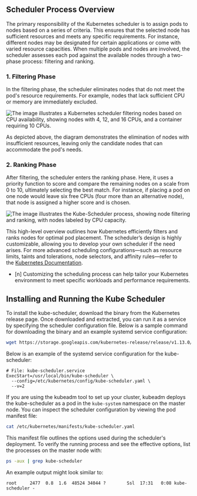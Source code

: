 ## Scheduler Process Overview

The primary responsibility of the Kubernetes scheduler is to assign pods to nodes based on a series of criteria. This ensures that the selected node has sufficient resources and meets any specific requirements. For instance, different nodes may be designated for certain applications or come with varied resource capacities. When multiple pods and nodes are involved, the scheduler assesses each pod against the available nodes through a two-phase process: filtering and ranking.

### 1. Filtering Phase

In the filtering phase, the scheduler eliminates nodes that do not meet the pod's resource requirements. For example, nodes that lack sufficient CPU or memory are immediately excluded.

![The image illustrates a Kubernetes scheduler filtering nodes based on CPU availability, showing nodes with 4, 12, and 16 CPUs, and a container requiring 10 CPUs.](https://kodekloud.com/kk-media/image/upload/v1752869723/notes-assets/images/CKA-Certification-Course-Certified-Kubernetes-Administrator-Kube-Scheduler/frame_110.jpg)

As depicted above, the diagram demonstrates the elimination of nodes with insufficient resources, leaving only the candidate nodes that can accommodate the pod's needs.

### 2. Ranking Phase

After filtering, the scheduler enters the ranking phase. Here, it uses a priority function to score and compare the remaining nodes on a scale from 0 to 10, ultimately selecting the best match. For instance, if placing a pod on one node would leave six free CPUs (four more than an alternative node), that node is assigned a higher score and is chosen.

![The image illustrates the Kube-Scheduler process, showing node filtering and ranking, with nodes labeled by CPU capacity.](https://kodekloud.com/kk-media/image/upload/v1752869724/notes-assets/images/CKA-Certification-Course-Certified-Kubernetes-Administrator-Kube-Scheduler/frame_160.jpg)

This high-level overview outlines how Kubernetes efficiently filters and ranks nodes for optimal pod placement. The scheduler’s design is highly customizable, allowing you to develop your own scheduler if the need arises. For more advanced scheduling configurations—such as resource limits, taints and tolerations, node selectors, and affinity rules—refer to the [Kubernetes Documentation](https://kubernetes.io/docs/).

- [n] Customizing the scheduling process can help tailor your Kubernetes environment to meet specific workloads and performance requirements.

## Installing and Running the Kube Scheduler

To install the kube-scheduler, download the binary from the Kubernetes release page. Once downloaded and extracted, you can run it as a service by specifying the scheduler configuration file. Below is a sample command for downloading the binary and an example systemd service configuration:

```bash
wget https://storage.googleapis.com/kubernetes-release/release/v1.13.0/bin/linux/amd64/kube-scheduler
```

Below is an example of the systemd service configuration for the kube-scheduler:

```
# File: kube-scheduler.service
ExecStart=/usr/local/bin/kube-scheduler \
  --config=/etc/kubernetes/config/kube-scheduler.yaml \
  --v=2
```

If you are using the kubeadm tool to set up your cluster, kubeadm deploys the kube-scheduler as a pod in the `kube-system` namespace on the master node. You can inspect the scheduler configuration by viewing the pod manifest file:

```bash
cat /etc/kubernetes/manifests/kube-scheduler.yaml
```

This manifest file outlines the options used during the scheduler's deployment. To verify the running process and see the effective options, list the processes on the master node with:

``` bash
ps -aux | grep kube-scheduler
```

An example output might look similar to:

```
root     2477  0.8  1.6  48524 34044 ?        Ssl  17:31   0:08 kube-scheduler -
```